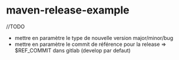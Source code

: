 # maven-release-example

//TODO
* mettre en paramètre le type de nouvelle version major/minor/bug
* mettre en paramètre le commit de référence pour la release => $REF_COMMIT dans gitlab (develop par defaut)